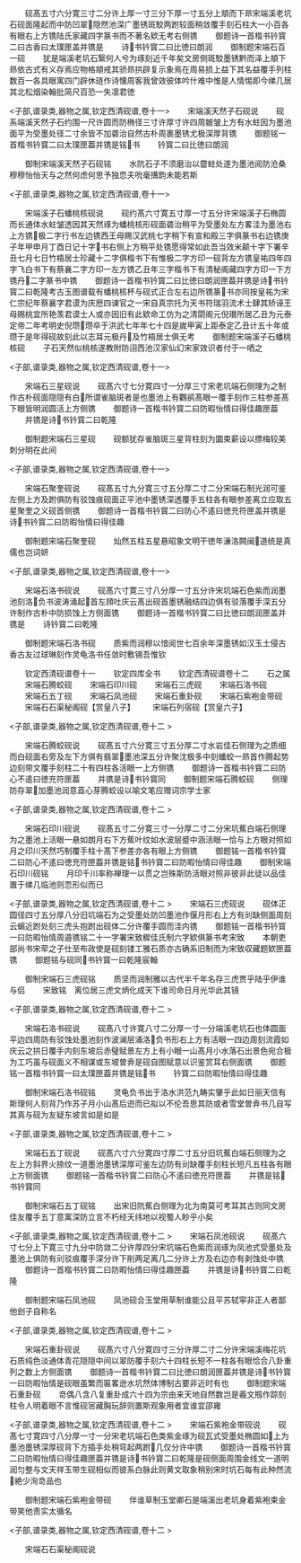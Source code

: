 <!-- { "loadSidebar": true } -->
　　砚髙五寸六分寛三寸二分许上厚一寸三分下厚一寸五分上頫而下昻宋端溪老坑石砚面隆起而中防凹翠隠然池深广墨锈斑駮两跗较面稍敛覆手刻石柱大一小百各有眼右上方镌陆氏家藏四字篆书而不著名欵无考右侧镌
　　御题诗一首楷书钤寳二曰古香曰太璞匣盖并镌是
　　诗书钤寳二曰比徳曰朗润
　　御制题宋端石百一砚
　　犹是端溪老坑石繄何人兮为琢刻近千年矣文房侧斑駮墨锈黔而泽上頫下昻依古式有义存焉应物格頫戒其骄昻拱辟复示象焉在周易损上益下其名益覆手列柱数百一各具眼寓四门辟休琏作诗懐周客我曾效彼体吟什难中惟是人情惕即今绨几居其北松烟染翰批简尺百恐一失凛君徳









<子部,谱录类,器物之属,钦定西清砚谱,卷十一>
　　宋端溪天然子石砚说
　　砚系端溪天然子石约围一尺许圆而防椭径三寸许厚寸许四周皴皱上方有水蛀因为墨池面平为受墨处径二寸余皆不加砻治自然古朴周裹墨锈尤极深厚背镌
　　御题铭一首楷书钤寳二曰太璞匣葢并镌是铭书
　　钤寳二曰比徳曰朗润









　　御制宋端溪天然子石砚铭
　　水阬石子不须磨治以霤蛀处遂为墨池阅防沧桑穆穆怡怡天与之然何虑何思予独恧夫吮毫搆韵未能若斯












<子部,谱录类,器物之属,钦定西清砚谱,卷十一>








　　宋端溪子石蟠桃核砚说
　　砚约髙六寸寛五寸厚一寸五分许宋端溪子石椭圆而长通体水蛀皱透因其天然琢为蟠桃核形砚面砻治稍平为受墨处左方畧洼为墨池右上方镌极二字行书左边镌西王母赐汉武桃七字稍下有宣和殿三字俱篆书右边镌庚子年甲申月丁酉日记十字书右侧上方稍平处镌愿得常如此吾当效米颠十字下署辛丑七月七日竹梧居士珍藏十二字俱楷书下有惟极二字方印一砚背左方镌皇祐四年四字飞白书下有蔡襄二字方印一左方镌乙丑年三字楷书下有清秘阁藏四字方印一下方镌丹二字篆书中镌
　　御题诗一首楷书钤寳二曰比徳曰朗润匣葢并镌是诗书钤寳二曰乾隆考古玉图谱载有蟠桃核杯与砚式正合左右边所镌篆书亦同按皇祐为宋仁宗纪年蔡襄字君谟为庆厯四谏官之一宋自真宗托为天书符瑞羽流术士肆其矫诬王母赐桃宜所艳羡君谟士人或亦因旧有此欵命工仿为之清閟阁元倪瓉所居乙丑为元泰定帝二年考明史倪瓒瓒卒于洪武七年年七十四是嵗甲寅上距泰定乙丑计五十年或瓒于是年得砚故刻此以志耳元极丹及竹梧居士俱无考
　　御制题宋端溪子石蟠桃核砚
　　子石天然似桃核遂教附防诩西池汉家仙幻宋家效识者付于一哂之













<子部,谱录类,器物之属,钦定西清砚谱,卷十一>








　　宋端石三星砚说
　　砚髙六寸七分寛四寸一分厚三寸宋老坑端石侧理为之制作古朴砚面隠隠有白所谓雀脑斑者是也墨池上有鸜鹆髙眼一覆手刻作三柱参差髙下眼皆明润圆活上方侧镌
　　御题诗一首楷书钤寳二曰防暇怡情曰得佳趣匣葢
　　并镌是诗书钤寳二曰乾隆

　　御制题宋端石三星砚
　　砚额犹存雀脑斑三星背柱刻为圜束薪设以摽梅较美刺分明在此间













<子部,谱录类,器物之属,钦定西清砚谱,卷十一>








　　宋端石聚奎砚说
　　砚髙五寸九分寛三寸五分厚二寸二分宋端石制光润可鉴左侧上方及跗俱防有驳蚀痕砚面正平池中墨锈深透覆手五柱各有眼参差离立应取五星聚奎之义砚首侧镌
　　御题诗一首楷书钤寳二曰防心不逺曰徳充符匣盖并镌是诗书钤寳二曰防暇怡情曰得佳趣

　　御制题宋端石聚奎砚
　　灿然五柱五星悬昭象文明干徳年濓洛闗闽道统是真儒也岂词妍













<子部,谱录类,器物之属,钦定西清砚谱,卷十一>








　　宋端石洛书砚说
　　砚髙六寸寛三寸八分厚一寸五分许宋坑端石色紫而润墨池刻洛负书波涛涌起首左頋吐庆云髙出砚首墨锈融结四边俱有驳落覆手深五分许制作古朴中防损蚀上方侧面镌
　　御题诗一首楷书钤寳二曰比徳曰朗润匣盖并镌是
　　诗钤寳二曰乾隆

　　御制题宋端石洛书砚
　　质紫而润穆以愔阅世七百余年深墨锈如汉玉土侵古香古友过球琳刻作灵龟洛书任敛时敷锡吾惟钦












　　钦定西清砚谱卷十一
　　钦定四库全书
　　钦定西清砚谱卷十二
　　石之属
　　宋端石腾蛟砚
　　宋端石印川砚
　　宋端石三虎砚
　　宋端石洛书砚
　　宋端石五丁砚
　　宋端石凤池砚
　　宋端石重卦砚
　　宋端石紫袍金带砚
　　宋端石石渠秘阁砚【赏皇八子】
　　宋端石列宿砚【赏皇六子】



<子部,谱录类,器物之属,钦定西清砚谱,卷十二 >








　　宋端石腾蛟砚说
　　砚髙五寸六分寛三寸五分厚二寸水岩佳石侧理为之质细而白砚面右旁及左下方俱有翡翠墨池深五分许聚沈极多中刻蟠蛟一昻首作腾起势边刻带文覆手刻柱二十有四柱各活眼一上方侧镌
　　御题诗一首楷书钤寳二曰防心不逺曰徳充符匣葢
　　并镌是诗书钤寳同
　　御制题宋端石腾蛟砚
　　侧理防存翠加墨池润意蕋心芽腾蛟设以喻文笔应赠词宗学士家













<子部,谱录类,器物之属,钦定西清砚谱,卷十二 >








　　宋端石印川砚说
　　砚髙五寸二分寛三寸一分厚二寸二分宋坑蕉白端石侧理为之墨池上活眼一悬如朗月右下方蕉叶纹如水波层蹙中涵活眼一恰与上方眼对照如月之印川天然巧制覆手柱十髙下参差亦各有眼上方侧镌
　　御题铭一首楷书钤寳二曰防心不逺曰徳充符匣葢并镌是铭书钤寳二曰防暇怡情曰得佳趣
　　御制宋端石印川砚铭
　　月印千川率称禅理一以贯之岂殊斯防活眼对照非彼非此徒以品佳置于绨几临池则恧形似而已













<子部,谱录类,器物之属,钦定西清砚谱,卷十二 >
　　宋端石三虎砚说
　　砚体正圆径四寸五分厚八分旧坑端石为之受墨处防凹墨池作偃月形右上方有刓缺侧面周刻云螭近跗处刻三虎头抱跗出砚体二分许覆手圆而洼内镌
　　御题铭一首楷书钤寳一曰防暇怡情周邉镌铭二十一字署宋致穉佳氏制六字欵俱篆书考宋致
　　本朝吏部尚书宋荦之子仕至布政使是砚刻镂工雅石质亦古确系旧制而为宋致収藏题欵匣葢镌
　　御题铭与砚同书钤寳一曰乾隆宸翰





　　御制宋端石三虎砚铭
　　质坚而润制雅以古代半千年名存三虎贾乎陆乎伊谁与侣
　　宋致铭　离位居三虎文炳化成天下谁司命日月光华此其镜











<子部,谱录类,器物之属,钦定西清砚谱,卷十二 >








　　宋端石洛书砚说
　　砚髙八寸许寛八寸二分厚一寸一分端溪老坑石也体圆面平边四周防有驳蚀处墨池刻作波澜层涌洛负书形右上方有活眼一四边周刻流霞如庆云之拱日覆手内刻东坡后赤璧赋景左方上有小眼一山髙月小水落石出景色宛合极为工巧虽与砚面义不相谋或东坡曽弆是砚自图赋意以识鉴赏耳右侧面镌
　　御题铭一首楷书钤寳一曰太璞匣葢并镌是铭书
　　钤寳二曰防暇怡情曰得佳趣














　　御制宋端石洛书砚铭
　　灵龟负书出于洛水洪范九畴实肇乎此如日丽天信有斯理何人刻背乃作苏子月小山髙后逰而已拟以不伦吾思其防或者雪堂曽弆书几自写其真与砚为友疑东坡言如是如是











<子部,谱录类,器物之属,钦定西清砚谱,卷十二 >








　　宋端石五丁砚说
　　砚髙六寸六分寛四寸厚二寸五分旧坑蕉白端石侧理为之左上方斜界火捺纹一道墨池墨锈深厚可鉴左边防有刓缺覆手刻柱长短凡五柱各有眼上方侧面镌
　　御题铭一首楷书钤寳二曰防心不逺曰徳充符匣葢
　　并镌是铭书钤寳同

　　御制宋端石五丁砚铭
　　出宋旧阬蕉白侧理为北为南莫可考耳其古则同文房佳友覆手五丁意寓深防立言不朽经天纬地以视蜀人眇乎小矣












<子部,谱录类,器物之属,钦定西清砚谱,卷十二 >
　　宋端石凤池砚说
　　砚髙六寸七分上下寛三寸九分中防敛二分许厚四分宋坑端石色紫而润琢为凤池式受墨处及墨池上俱防有刓驳痕覆手深分许下削两足离几二分许上方及右边亦有剥蚀处中镌
　　御题诗一首楷书钤寳二曰防暇怡情曰得佳趣匣葢
　　并镌是诗书钤寳二曰乾隆









　　御制题宋端石凤池砚
　　凤池砚合玉堂用草制谁能公且平苏轼寜非正人者鄙他刽子自称名













<子部,谱录类,器物之属,钦定西清砚谱,卷十二 >








　　宋端石重卦砚说
　　砚髙六寸八分寛四寸三分许厚二寸二分许宋端溪梅花坑石质纯色淡通体青花隠隠中间以翠防覆手刻六十四柱长短不一柱各有眼恰合八卦重列之数上方侧面镌
　　御题诗一首楷书钤寳二曰比徳曰朗润匣葢并镌是诗书钤寳一曰防暇怡情是砚眼虽繁而匾畧逊水坑然体博制古要非近时有也
　　御制题宋端石重卦砚
　　竒偶八含八复重卦成六十四为宗由来天地自然数岂是羲文剏作踪刻柱令人明着眼不言惟砚宻藏胸玩辞则置斯观象用者宜谁宜邵雍












<子部,谱录类,器物之属,钦定西清砚谱,卷十二 >
　　宋端石紫袍金带砚说
　　砚髙七寸寛四寸八分厚一寸一分宋老坑端石色类紫金琢为砚瓦式受墨处椭圆如上为墨池墨锈深厚砚背下方插手处稍穹起两跗几仅分许中镌
　　御题诗一首楷书钤寳二曰防暇怡情曰得佳趣匣葢并镌是诗书钤寳二曰乾隆是砚侧面周围金线文一道明润匀整与文天祥玉带生砚相似而彼系白脉此则黄文取象稍别宋时坑石每有此种然流絶少洵竒品也






　　御制题宋端石紫袍金带砚
　　伴谁草制玉堂卿石是端溪出老坑身着紫袍束金带笑他责实太循名













<子部,谱录类,器物之属,钦定西清砚谱,卷十二 >








　　宋端石石渠秘阁砚说
